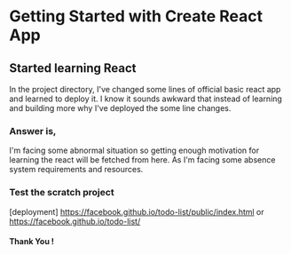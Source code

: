# Getting Started with Create React App

## Started learning React

In the project directory, I've changed some lines of official basic react app and learned to deploy it. I know it sounds awkward that instead of learning and building more why I've deployed the some line changes.


### Answer is,

I'm facing some abnormal situation so getting enough motivation for learning the react will be fetched from here. As I'm facing some absence system requirements and resources.

### Test the scratch project

[deployment]
https://facebook.github.io/todo-list/public/index.html
or
https://facebook.github.io/todo-list/

#### Thank You !